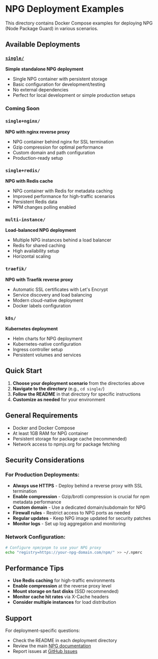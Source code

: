 # NPG Deployment Examples

This directory contains Docker Compose examples for deploying NPG (Node Package Guard) in various scenarios.

## Available Deployments

### [`single/`](./single/)
**Simple standalone NPG deployment**
- Single NPG container with persistent storage
- Basic configuration for development/testing
- No external dependencies
- Perfect for local development or simple production setups

### Coming Soon

### `single+nginx/`
**NPG with nginx reverse proxy**
- NPG container behind nginx for SSL termination
- Gzip compression for optimal performance
- Custom domain and path configuration
- Production-ready setup

### `single+redis/`
**NPG with Redis cache**
- NPG container with Redis for metadata caching
- Improved performance for high-traffic scenarios
- Persistent Redis data
- NPM changes polling enabled

### `multi-instance/`
**Load-balanced NPG deployment**
- Multiple NPG instances behind a load balancer
- Redis for shared caching
- High availability setup
- Horizontal scaling

### `traefik/`
**NPG with Traefik reverse proxy**
- Automatic SSL certificates with Let's Encrypt
- Service discovery and load balancing
- Modern cloud-native deployment
- Docker labels configuration

### `k8s/`
**Kubernetes deployment**
- Helm charts for NPG deployment
- Kubernetes-native configuration
- Ingress controller setup
- Persistent volumes and services

## Quick Start

1. **Choose your deployment scenario** from the directories above
2. **Navigate to the directory** (e.g., `cd single/`)
3. **Follow the README** in that directory for specific instructions
4. **Customize as needed** for your environment

## General Requirements

- Docker and Docker Compose
- At least 1GB RAM for NPG container
- Persistent storage for package cache (recommended)
- Network access to npmjs.org for package fetching

## Security Considerations

### For Production Deployments:

- **Always use HTTPS** - Deploy behind a reverse proxy with SSL termination
- **Enable compression** - Gzip/brotli compression is crucial for npm metadata performance
- **Custom domain** - Use a dedicated domain/subdomain for NPG
- **Firewall rules** - Restrict access to NPG ports as needed
- **Regular updates** - Keep NPG image updated for security patches
- **Monitor logs** - Set up log aggregation and monitoring

### Network Configuration:

```bash
# Configure npm/pnpm to use your NPG proxy
echo "registry=https://your-npg-domain.com/npm/" >> ~/.npmrc
```

## Performance Tips

- **Use Redis caching** for high-traffic environments
- **Enable compression** at the reverse proxy level
- **Mount storage on fast disks** (SSD recommended)
- **Monitor cache hit rates** via X-Cache headers
- **Consider multiple instances** for load distribution

## Support

For deployment-specific questions:
- Check the README in each deployment directory
- Review the main [NPG documentation](../../README.md)
- Report issues at [GitHub Issues](https://github.com/uscreen/npg/issues)